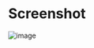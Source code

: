 # Screenshot


![image](https://github.com/user-attachments/assets/20af48a3-dc65-42e6-aa9e-a0fe59cd6c48)
